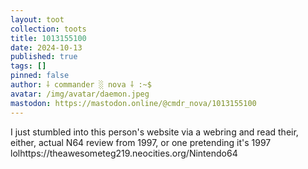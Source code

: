 ```yaml
---
layout: toot
collection: toots
title: 1013155100
date: 2024-10-13
published: true
tags: []
pinned: false
author: ⸸ commander ░ nova ⸸ :~$
avatar: /img/avatar/daemon.jpeg
mastodon: https://mastodon.online/@cmdr_nova/1013155100
---
```


I just stumbled into this person's website via a webring and read their, either, actual N64 review from 1997, or one pretending it's 1997 lolhttps://theawesometeg219.neocities.org/Nintendo64
